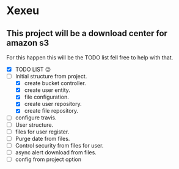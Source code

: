 # Xexeu

## This project will be a download center for amazon s3
For this happen this will be the TODO list fell free to help with that.

- [x] TODO LIST :stuck_out_tongue_winking_eye:
- [ ] Initial structure from project.
    - [x] create bucket controller.
    - [x] create user entity.
    - [x] file configuration.
    - [x] create user repository.
    - [x] create file repository.
- [ ] configure travis.
- [ ] User structure.
- [ ] files for user register.
- [ ] Purge date from files.
- [ ] Control security from files for user.
- [ ] async alert download from files.
- [ ] config from project option